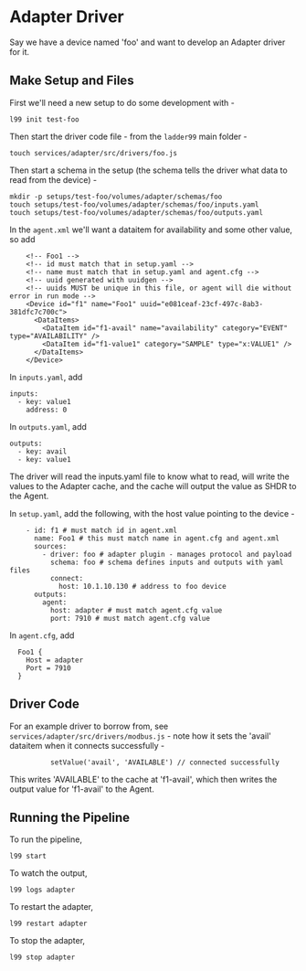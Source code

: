 # Adapter Driver

Say we have a device named 'foo' and want to develop an Adapter driver for it. 


## Make Setup and Files

First we'll need a new setup to do some development with - 

```
l99 init test-foo
```

Then start the driver code file - from the `ladder99` main folder -

```
touch services/adapter/src/drivers/foo.js
```

Then start a schema in the setup (the schema tells the driver what data to read from the device) -

```
mkdir -p setups/test-foo/volumes/adapter/schemas/foo
touch setups/test-foo/volumes/adapter/schemas/foo/inputs.yaml
touch setups/test-foo/volumes/adapter/schemas/foo/outputs.yaml
```

In the `agent.xml` we'll want a dataitem for availability and some other value, so add 

```
    <!-- Foo1 -->
    <!-- id must match that in setup.yaml -->
    <!-- name must match that in setup.yaml and agent.cfg -->
    <!-- uuid generated with uuidgen -->
    <!-- uuids MUST be unique in this file, or agent will die without error in run mode -->
    <Device id="f1" name="Foo1" uuid="e081ceaf-23cf-497c-8ab3-381dfc7c700c">
      <DataItems>
        <DataItem id="f1-avail" name="availability" category="EVENT" type="AVAILABILITY" />
        <DataItem id="f1-value1" category="SAMPLE" type="x:VALUE1" />
      </DataItems>
    </Device>
```

In `inputs.yaml`, add

```
inputs:
  - key: value1
    address: 0
```

In `outputs.yaml`, add

```
outputs:
  - key: avail
  - key: value1
```

The driver will read the inputs.yaml file to know what to read, will write the values to the Adapter cache, and the cache will output the value as SHDR to the Agent. 


In `setup.yaml`, add the following, with the host value pointing to the device -

```
    - id: f1 # must match id in agent.xml
      name: Foo1 # this must match name in agent.cfg and agent.xml
      sources:
        - driver: foo # adapter plugin - manages protocol and payload
          schema: foo # schema defines inputs and outputs with yaml files
          connect:
            host: 10.1.10.130 # address to foo device
      outputs:
        agent:
          host: adapter # must match agent.cfg value
          port: 7910 # must match agent.cfg value
```

In `agent.cfg`, add

```
  Foo1 {
    Host = adapter
    Port = 7910
  }
```


## Driver Code

For an example driver to borrow from, see `services/adapter/src/drivers/modbus.js` - note how it sets the 'avail' dataitem when it connects successfully - 

```
          setValue('avail', 'AVAILABLE') // connected successfully
```

This writes 'AVAILABLE' to the cache at 'f1-avail', which then writes the output value for 'f1-avail' to the Agent. 


## Running the Pipeline

To run the pipeline, 

```
l99 start
```

To watch the output, 

```
l99 logs adapter
```

To restart the adapter,

```
l99 restart adapter
```

To stop the adapter,

```
l99 stop adapter
```

